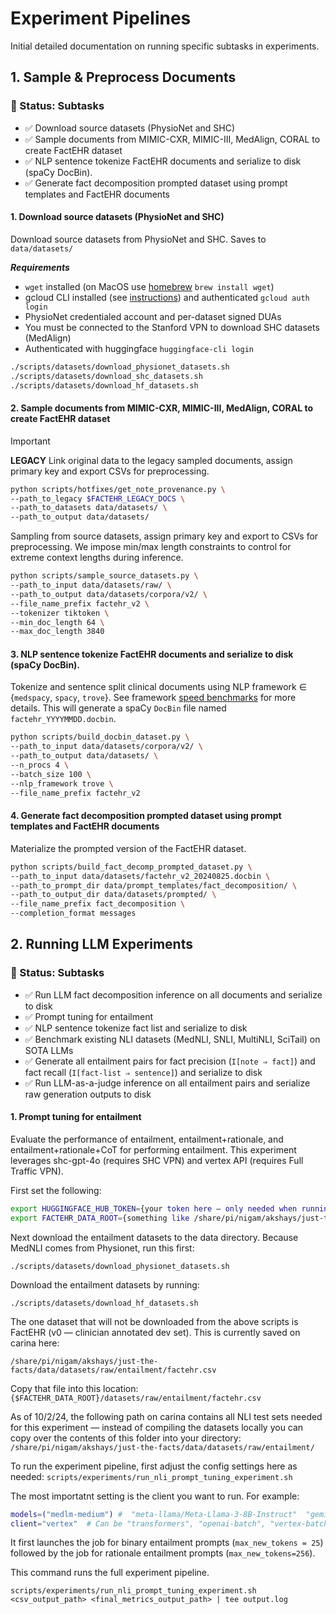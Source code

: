 
# Experiment Pipelines

Initial detailed documentation on running specific subtasks in experiments.

## 1. Sample & Preprocess Documents

### 🚧 Status: Subtasks
- ✅ Download source datasets (PhysioNet and SHC)
- ✅ Sample documents from MIMIC-CXR, MIMIC-III, MedAlign, CORAL to create FactEHR dataset
- ✅ NLP sentence tokenize FactEHR documents and serialize to disk (spaCy DocBin).
- ✅ Generate fact decomposition prompted dataset using prompt templates and FactEHR documents


#### 1. Download source datasets (PhysioNet and SHC)

Download source datasets from PhysioNet and SHC. Saves to `data/datasets/` 

***Requirements***

- `wget` installed (on MacOS use [homebrew](https://brew.sh/) `brew install wget`)
- gcloud CLI installed (see [instructions](https://cloud.google.com/sdk/docs/install)) and authenticated `gcloud auth login`
- PhysioNet credentialed account and per-dataset signed DUAs
- You must be connected to the Stanford VPN to download SHC datasets (MedAlign)
- Authenticated with huggingface `huggingface-cli login`

```bash
./scripts/datasets/download_physionet_datasets.sh
./scripts/datasets/download_shc_datasets.sh
./scripts/datasets/download_hf_datasets.sh
```

#### 2. Sample documents from MIMIC-CXR, MIMIC-III, MedAlign, CORAL to create FactEHR dataset

>[!IMPORTANT]  
> **LEGACY** Link original data to the legacy sampled documents, assign primary key and export CSVs for preprocessing.
>
> ```bash
> python scripts/hotfixes/get_note_provenance.py \
> --path_to_legacy $FACTEHR_LEGACY_DOCS \
> --path_to_datasets data/datasets/ \
> --path_to_output data/datasets/
> ```

Sampling from source datasets, assign primary key and export to CSVs for preprocessing. We impose min/max length constraints to control for extreme context lengths during inference.

```bash
python scripts/sample_source_datasets.py \
--path_to_input data/datasets/raw/ \
--path_to_output data/datasets/corpora/v2/ \
--file_name_prefix factehr_v2 \
--tokenizer tiktoken \
--min_doc_length 64 \
--max_doc_length 3840
```

#### 3. NLP sentence tokenize FactEHR documents and serialize to disk (spaCy DocBin).

Tokenize and sentence split clinical documents using NLP framework ∈ {`medspacy`, `spacy`, `trove`}. See framework [speed benchmarks](docs/nlp_benchmarks.md) for more details. This will generate a spaCy `DocBin` file named `factehr_YYYYMMDD.docbin`.

```bash
python scripts/build_docbin_dataset.py \
--path_to_input data/datasets/corpora/v2/ \
--path_to_output data/datasets/ \
--n_procs 4 \
--batch_size 100 \
--nlp_framework trove \
--file_name_prefix factehr_v2
```

#### 4. Generate fact decomposition prompted dataset using prompt templates and FactEHR documents

Materialize the prompted version of the FactEHR dataset. 

```bash
python scripts/build_fact_decomp_prompted_dataset.py \
--path_to_input data/datasets/factehr_v2_20240825.docbin \
--path_to_prompt_dir data/prompt_templates/fact_decomposition/ \
--path_to_output_dir data/datasets/prompted/ \
--file_name_prefix fact_decomposition \
--completion_format messages
```


## 2. Running LLM Experiments

### 🚧 Status: Subtasks
- ✅ Run LLM fact decomposition inference on all documents and serialize to disk
- ✅ Prompt tuning for entailment
- ✅ NLP sentence tokenize fact list and serialize to disk
- ✅ Benchmark existing NLI datasets (MedNLI, SNLI, MultiNLI, SciTail) on SOTA LLMs
- ✅ Generate all entailment pairs for fact precision (`I[note ⇒ fact]`) and fact recall (`I[fact-list ⇒ sentence]`) and serialize to disk
- ✅ Run LLM-as-a-judge inference on all entailment pairs and serialize raw generation outputs to disk

#### 1. Prompt tuning for entailment
Evaluate the performance of entailment, entailment+rationale, and entailment+rationale+CoT for performing entailment. This experiment
leverages shc-gpt-4o (requires SHC VPN) and vertex API (requires Full Traffic VPN). 

First set the following:
```bash
export HUGGINGFACE_HUB_TOKEN={your token here — only needed when running transformers client}
export FACTEHR_DATA_ROOT={something like /share/pi/nigam/akshays/just-the-facts/data/}
```

Next download the entailment datasets to the data directory. Because MedNLI comes from Physionet, run this first:

`./scripts/datasets/download_physionet_datasets.sh`

Download the entailment datasets by running:

`./scripts/datasets/download_hf_datasets.sh`

The one dataset that will not be downloaded from the above scripts is FactEHR (v0 — clinician annotated dev set). This is currently saved on carina here:

`/share/pi/nigam/akshays/just-the-facts/data/datasets/raw/entailment/factehr.csv`

Copy that file into this location: `{$FACTEHR_DATA_ROOT}/datasets/raw/entailment/factehr.csv`

As of 10/2/24, the following path on carina contains all NLI test sets needed for this experiment — instead of compiling the datasets locally you can copy over the contents of this folder into your directory: `/share/pi/nigam/akshays/just-the-facts/data/datasets/raw/entailment/`

To run the experiment pipeline, first adjust the config settings here as needed: `scripts/experiments/run_nli_prompt_tuning_experiment.sh`

The most importatnt setting is the client you want to run. For example: 
```bash
models=("medlm-medium") #  "meta-llama/Meta-Llama-3-8B-Instruct"  "gemini-1.5-flash-002"
client="vertex"  # Can be "transformers", "openai-batch", "vertex-batch", "vertex"
```

It first launches the job for binary entailment prompts (`max_new_tokens = 25`) followed by the job for rationale entailment prompts (`max_new_tokens=256`).

This command runs the full experiment pipeline. 

`scripts/experiments/run_nli_prompt_tuning_experiment.sh <csv_output_path> <final_metrics_output_path> | tee output.log` 

